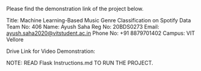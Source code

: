 Please find the demonstration link of the project below.

Title: Machine Learning-Based Music Genre Classification on Spotify Data
Team No: 406
Name: Ayush Saha
Reg No: 20BDS0273
Email: ayush.saha2020@vitstudent.ac.in
Phone No: +91 8879701402
Campus: VIT Vellore

Drive Link for Video Demonstration: 

NOTE: READ Flask Instructions.md TO RUN THE PROJECT. 
